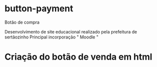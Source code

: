 # button-payment
Botão de compra

Desenvolvimento de site educacional realizado pela prefeitura de sertãozinho
Principal incorporação " Moodle " 

# Criação do botão de venda em html

